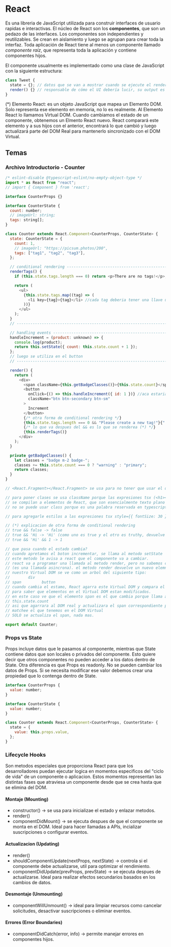 # React

Es una libreria de JavaScript utilizada para construir interfaces de usuario rapidas e interactivas. El núcleo de React son los **componentes**, que son un pedazo de las interfaces. Los componentes son independientes y reutilizables. Se crean en aislamiento y luego se agrupan para crear toda la interfaz. Toda aplicación de React tiene al menos un componente llamado _componente raíz_, que representa toda la aplicación y contiene componentes hijos.

El componente usualmente es implementado como una clase de JavaScript con la siguiente estructura:

```js
class Tweet {
  state = {}; // datos que se van a mostrar cuando se ejecute el render
  render() {} // responsable de cómo el UI debería lucir, su output es un Elemento React (*)
}
```

(\*) Elemento React: es un objeto JavaScript que mapea un Elemento DOM. Solo representa ese elemento en memoria, no lo es realmente. Al Elemento React lo llamamos Virtual DOM. Cuando cambiamos el estado de un componente, obtenemos un Elmento React nuevo. React comparará este elemento y a sus hijos con el anterior, encontrará lo que cambió y luego actualizará parte del DOM Real para mantenerlo sincronizado con el DOM Virtual.

## Temas

### Archivo Introductorio - Counter

```js
/* eslint-disable @typescript-eslint/no-empty-object-type */
import * as React from "react";
// import { Component } from 'react';

interface CounterProps {}

interface CounterState {
  count: number;
  // imageUrl: string;
  tags: string[];
}

class Counter extends React.Component<CounterProps, CounterState> {
  state: CounterState = {
    count: 1,
    // imageUrl: "https://picsum.photos/200",
    tags: ["tag1", "tag2", "tag3"],
  };

  // conditional rendering --------------------------------------------
  renderTags() {
    if (this.state.tags.length === 0) return <p>There are no tags!</p>;

    return (
      <ul>
        {this.state.tags.map((tag) => (
          <li key={tag}>{tag}</li> //cada tag deberia tener una llave unica para que react sepa que es lo que cambio
        ))}
      </ul>
    );
  }
  // ------------------------------------------------------------------

  // handling events --------------------------------------------------
  handleIncrement = (product: unknown) => {
    console.log(product);
    return this.setState({ count: this.state.count + 1 });
  };
  // luego se utiliza en el button
  // ------------------------------------------------------------------

  render() {
    return (
      <div>
        <span className={this.getBadgeClasses()}>{this.state.count}</span>
        <button
          onClick={() => this.handleIncrement({ id: 1 })} //aca estariamos pasando el producto que estamos renderando actualmente, no se deberia hardcodear el objeto
          className="btn btn-secondary btn-sm"
        >
          Increment
        </button>
        {/* otra forma de conditional rendering */}
        {this.state.tags.length === 0 && "Please create a new tag!"}{" "}
        {/* lo que va despues del && es lo que se renderea (*) */}
        {this.renderTags()}
      </div>
    );
  }

  private getBadgeClasses() {
    let classes = "badge m-2 badge-";
    classes += this.state.count === 0 ? "warning" : "primary";
    return classes;
  }
}

// <React.Fragment></React.Fragment> se usa para no tener que usar el div

// para poner clases se usa className porque las expresiones tsx (<h1></h1> por ejemplo)
// se compilan a elementos de React, que son esencialmente texto plano de typescript
// no se puede usar class porque es una palabra reservada en typescript

// para agregarle estilos a las expresiones tsx style={{ fontSize: 30 }}

// (*) explicacion de otra forma de conditional rendering
// true && false -> false
// true && 'Hi -> 'Hi' (como uno es true y el otro es truthy, devuelve el ultimo elemento)
// true && 'Hi' && 1 -> 1

// que pasa cuando el estado cambia?
// cuando apretamos el boton incrementar, se llama al metodo setState
// este metodo le avisa a react que el componente va a cambiar.
// react va a programar una llamada al metodo render, pero no sabemos cuando
// (es una llamada asincrona). el metodo render devuelve un nuevo elemnto React
// nuestro Virtual DOM se ve como un arbol del siguiente tipo:
//        div
// span         button
// cuando cambia el estamo, React agarra este Virtual DOM y compara el nuevo con el viejo
// para saber que elementos en el Virtual DOM estan modificados.
// en este caso ve que el elemento span es el que cambia porque llama a la propiedad
// this.state.count
// asi que agarrara al DOM real y actualizara el span correspondiente para que
// matchee el que tenemos en el DOM Virtual
// SOLO se actualiza el span, nada mas.

export default Counter;
```

### Props vs State

Props incluye datos que le pasamos al componente, mientras que State contiene datos que son locales o privados del componente. Esto quiere decir que otros componentes no pueden acceder a los datos dentro de State.
Otra diferencia es que Props es readonly. No se pueden cambiar los datos de Props. Si se necesita modificar ese valor debemos crear una propiedad que lo contenga dentro de State.

```js
interface CounterProps {
  value: number;
}

interface CounterState {
  value: number;
}

class Counter extends React.Component<CounterProps, CounterState> {
  state = {
    value: this.props.value,
  };
}
```

### Lifecycle Hooks

Son metodos especiales que proporciona React para que los desarrolladores puedan ejecutar logica en momentos especificos del "ciclo de vida" de un componente o aplicacion. Estos momentos representan las distintas fases que atraviesa un componente desde que se crea hasta que se elimina del DOM.

#### Montaje (Mounting)

- constructor() -> se usa para inicializae el estado y enlazar metodos.
- render()
- componentDidMount() -> se ejecuta despues de que el componente se monta en el DOM. Ideal para hacer llamadas a APIs, incializar suscripciones o configurar eventos.

#### Actualizacion (Updating)

- render()
- shouldComponentUpdate(nextProps, nextState) -> controla si el componente debe actualizarse, util para optimizar el rendimiento.
- componentDidUpdate(prevProps, prevState) -> se ejecuta despues de actualizarse. Ideal para realizar efectos secundarios basados en los cambios de datos.

#### Desmontaje (Unmounting)

- componentWillUnmount() -> ideal para limpiar recursos como cancelar solicitudes, desactivar suscripciones o eliminar eventos.

#### Errores (Error Boundaries)

- componentDidCatch(error, info) -> permite manejar errores en componentes hijos.
